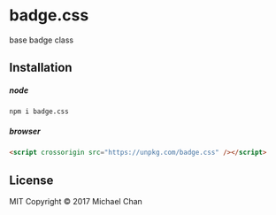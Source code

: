 # badge.css
base badge class

## Installation
##### node
```
npm i badge.css
```

##### browser
```html
<script crossorigin src="https://unpkg.com/badge.css" /></script>
```

## License
MIT
Copyright &copy; 2017 Michael Chan
